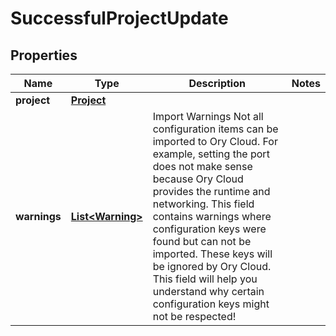

# SuccessfulProjectUpdate


## Properties

| Name | Type | Description | Notes |
|------------ | ------------- | ------------- | -------------|
|**project** | [**Project**](Project.md) |  |  |
|**warnings** | [**List&lt;Warning&gt;**](Warning.md) | Import Warnings  Not all configuration items can be imported to Ory Cloud. For example, setting the port does not make sense because Ory Cloud provides the runtime and networking.  This field contains warnings where configuration keys were found but can not be imported. These keys will be ignored by Ory Cloud. This field will help you understand why certain configuration keys might not be respected! |  |



